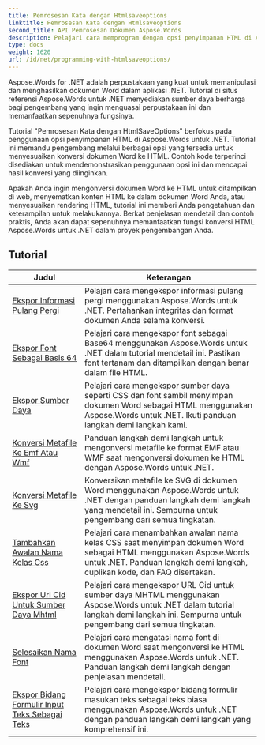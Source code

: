 ```yaml
---
title: Pemrosesan Kata dengan Htmlsaveoptions
linktitle: Pemrosesan Kata dengan Htmlsaveoptions
second_title: API Pemrosesan Dokumen Aspose.Words
description: Pelajari cara memprogram dengan opsi penyimpanan HTML di Aspose.Words untuk .NET. Konversikan dokumen Word ke HTML dengan mudah sambil tetap mempertahankan format dan konten.
type: docs
weight: 1620
url: /id/net/programming-with-htmlsaveoptions/
---
```

Aspose.Words for .NET adalah perpustakaan yang kuat untuk memanipulasi dan menghasilkan dokumen Word dalam aplikasi .NET. Tutorial di situs referensi Aspose.Words untuk .NET menyediakan sumber daya berharga bagi pengembang yang ingin menguasai perpustakaan ini dan memanfaatkan sepenuhnya fungsinya.

Tutorial "Pemrosesan Kata dengan HtmlSaveOptions" berfokus pada penggunaan opsi penyimpanan HTML di Aspose.Words untuk .NET. Tutorial ini memandu pengembang melalui berbagai opsi yang tersedia untuk menyesuaikan konversi dokumen Word ke HTML. Contoh kode terperinci disediakan untuk mendemonstrasikan penggunaan opsi ini dan mencapai hasil konversi yang diinginkan.

Apakah Anda ingin mengonversi dokumen Word ke HTML untuk ditampilkan di web, menyematkan konten HTML ke dalam dokumen Word Anda, atau menyesuaikan rendering HTML, tutorial ini memberi Anda pengetahuan dan keterampilan untuk melakukannya. Berkat penjelasan mendetail dan contoh praktis, Anda akan dapat sepenuhnya memanfaatkan fungsi konversi HTML Aspose.Words untuk .NET dalam proyek pengembangan Anda.

 ## Tutorial
| Judul | Keterangan |
| --- | --- |
| [Ekspor Informasi Pulang Pergi](./export-roundtrip-information/) | Pelajari cara mengekspor informasi pulang pergi menggunakan Aspose.Words untuk .NET. Pertahankan integritas dan format dokumen Anda selama konversi. |
| [Ekspor Font Sebagai Basis 64](./export-fonts-as-base-64/) | Pelajari cara mengekspor font sebagai Base64 menggunakan Aspose.Words untuk .NET dalam tutorial mendetail ini. Pastikan font tertanam dan ditampilkan dengan benar dalam file HTML. |
| [Ekspor Sumber Daya](./export-resources/) | Pelajari cara mengekspor sumber daya seperti CSS dan font sambil menyimpan dokumen Word sebagai HTML menggunakan Aspose.Words untuk .NET. Ikuti panduan langkah demi langkah kami. |
| [Konversi Metafile Ke Emf Atau Wmf](./convert-metafiles-to-emf-or-wmf/) | Panduan langkah demi langkah untuk mengonversi metafile ke format EMF atau WMF saat mengonversi dokumen ke HTML dengan Aspose.Words untuk .NET. |
| [Konversi Metafile Ke Svg](./convert-metafiles-to-svg/) | Konversikan metafile ke SVG di dokumen Word menggunakan Aspose.Words untuk .NET dengan panduan langkah demi langkah yang mendetail ini. Sempurna untuk pengembang dari semua tingkatan. |
| [Tambahkan Awalan Nama Kelas Css](./add-css-class-name-prefix/) | Pelajari cara menambahkan awalan nama kelas CSS saat menyimpan dokumen Word sebagai HTML menggunakan Aspose.Words untuk .NET. Panduan langkah demi langkah, cuplikan kode, dan FAQ disertakan. |
| [Ekspor Url Cid Untuk Sumber Daya Mhtml](./export-cid-urls-for-mhtml-resources/) | Pelajari cara mengekspor URL Cid untuk sumber daya MHTML menggunakan Aspose.Words untuk .NET dalam tutorial langkah demi langkah ini. Sempurna untuk pengembang dari semua tingkatan. |
| [Selesaikan Nama Font](./resolve-font-names/) | Pelajari cara mengatasi nama font di dokumen Word saat mengonversi ke HTML menggunakan Aspose.Words untuk .NET. Panduan langkah demi langkah dengan penjelasan mendetail. |
| [Ekspor Bidang Formulir Input Teks Sebagai Teks](./export-text-input-form-field-as-text/) | Pelajari cara mengekspor bidang formulir masukan teks sebagai teks biasa menggunakan Aspose.Words untuk .NET dengan panduan langkah demi langkah yang komprehensif ini. |
